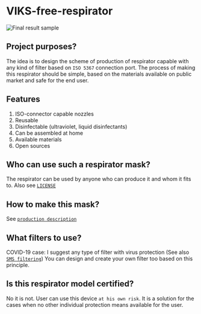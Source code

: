 # VIKS-free-respirator

![`Final result sample`](final-result-sample/photos/respirator-v2-with-filters.jpg)

## Project purposes?
The idea is to design the scheme of production of respirator capable with any kind of filter 
based on `ISO 5367` connection port. The process of making this respirator should be simple, 
based on the materials available on public market and safe for the end user.

## Features
1. ISO-connector capable nozzles
2. Reusable
3. Disinfectable (ultraviolet, liquid disinfectants)
4. Can be assembled at home 
5. Available materials
6. Open sources

## Who can use such a respirator mask?
The respirator can be used by anyone who can produce it and whom it fits to. Also see [`LICENSE`](LICENSE)

## How to make this mask?
See [`production description`](PRODUCTION_DESC.md)

## What filters to use?
COVID-19 case: I suggest any type of filter with virus protection (See also [`SMS filtering`](https://www.textileinnovations.co.uk/latest-news/what-is-sms-or-spunbond-meltblown-spunbond/))
You can design and create your own filter too based on this principle.

## Is this respirator model certified?
No it is not. User can use this device `at his own risk`. It is a solution for the cases when no other 
individual protection means available for the user.
